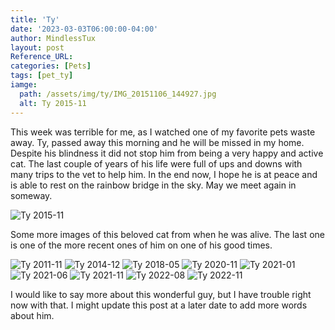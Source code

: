 ```yaml
---
title: 'Ty'
date: '2023-03-03T06:00:00-04:00'
author: MindlessTux
layout: post
Reference_URL:
categories: [Pets]
tags: [pet_ty]
iamge:
  path: /assets/img/ty/IMG_20151106_144927.jpg
  alt: Ty 2015-11
---
```

This week was terrible for me, as I watched one of my favorite pets waste away.  Ty, passed away this morning and he will be missed in my home.  Despite his blindness it did not stop him from being a very happy and active cat.  The last couple of years of his life were full of ups and downs with many trips to the vet to help him.  In the end now, I hope he is at peace and is able to rest on the rainbow bridge in the sky.  May we meet again in someway.

![Ty 2015-11](/assets/img/ty/IMG_20151106_144927.jpg)

<!--readmore-->

Some more images of this beloved cat from when he was alive.  The last one is one of the more recent ones of him on one of his good times.

![Ty 2011-11](/assets/img/ty/2011-11-25_19.33.52.jpg)
![Ty 2014-12](/assets/img/ty/IMG_20141206_154427.jpg)
![Ty 2018-05](/assets/img/ty/IMG_20180501_232219.jpg)
![Ty 2020-11](/assets/img/ty/IMG_20200518_165614.jpg)
![Ty 2021-01](/assets/img/ty/PXL_20210123_204501627.jpg)
![Ty 2021-06](/assets/img/ty/PXL_20210604_150244639.jpg)
![Ty 2021-11](/assets/img/ty/PXL_20211229_065452948.MP.jpg)
![Ty 2022-08](/assets/img/ty/PXL_20220809_041224868.MP.jpg)
![Ty 2022-11](/assets/img/ty/PXL_20221117_211753343.MP.jpg)

I would like to say more about this wonderful guy, but I have trouble right now with that.  I might update this post at a later date to add more words about him.
